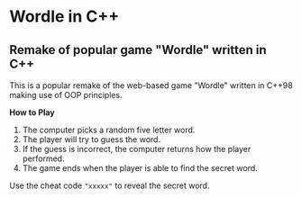 # Wordle in C++

## Remake of popular game "Wordle" written in C++

This is a popular remake of the web-based game "Wordle"
written in C++98 making use of OOP principles.

**How to Play**

1. The computer picks a random five letter word.
2. The player will try to guess the word.
3. If the guess is incorrect, the computer returns how the player performed.
4. The game ends when the player is able to find the secret word.


Use the cheat code `"xxxxx"` to reveal the secret word.